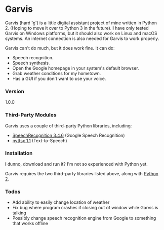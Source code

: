 # Garvis
Garvis (hard 'g') is a little digital assistant project of mine written in Python 2. (Hoping to move it over to Python 3 in the future). I have only tested Garvis on Windows platforms, but it should also work on Linux and macOS systems. An internet connection is also needed for Garvis to work properly.

Garvis can't do much, but it does work fine. It can do:
    
  - Speech recognition.
  - Speech synthesis.
  - Open the Google homepage in your system's default browser.
  - Grab weather conditions for my hometown.
  - Has a GUI if you don't want to use your voice.

### Version
1.0.0

### Third-Party Modules

Garvis uses a couple of third-party Python libraries, including:
  
  - [SpeechRecognition 3.4.6][sr] (Google Speech Recognition)
  - [pyttsx 1.1][pyttsx] (Text-to-Speech)

### Installation

I dunno, download and run it? I'm not so experienced with Python yet.

Garvis requires the two third-party libraries listed above, along with [Python 2][py2].


### Todos

  - Add ability to easily change location of weather
  - Fix bug where program crashes if closing out of window while Garvis is talking
  - Possibly change speech recognition engine from Google to something that works offline
 
   [sr]: <https://github.com/Uberi/speech_recognition>
   [pyttsx]: <https://github.com/parente/pyttsx>
   [py2]: <https://www.python.org/>